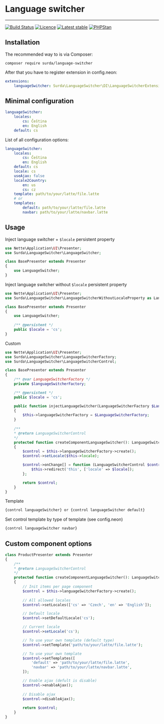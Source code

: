 # Language switcher
-----

[![Build Status](https://travis-ci.org/surda/language-switcher.svg?branch=master)](https://travis-ci.org/surda/language-switcher)
[![Licence](https://img.shields.io/packagist/l/surda/language-switcher.svg?style=flat-square)](https://packagist.org/packages/surda/language-switcher)
[![Latest stable](https://img.shields.io/packagist/v/surda/language-switcher.svg?style=flat-square)](https://packagist.org/packages/surda/language-switcher)
[![PHPStan](https://img.shields.io/badge/PHPStan-enabled-brightgreen.svg?style=flat)](https://github.com/phpstan/phpstan)

## Installation

The recommended way to is via Composer:

```
composer require surda/language-switcher
```

After that you have to register extension in config.neon:

```yaml
extensions:
    languageSwitcher: Surda\LanguageSwitcher\DI\LanguageSwitcherExtension
```

## Minimal configuration

```yaml
languageSwitcher:
    locales:
        cs: Čeština
        en: English
    default: cs
```

List of all configuration options:

```yaml
languageSwitcher:
    locales:
        cs: Čeština
        en: English
    default: cs
    locale: cs
    useAjax: false
    locale2Country:
        en: us
        cs: cz
    template: path/to/your/latte/file.latte
    # or
    templates:
        default: path/to/your/latte/file.latte
        navbar: path/to/your/latte/navbar.latte
```

## Usage

Inject language switcher + <code>$locale</code> persistent property 

```php
use Nette\Application\UI\Presenter;
use Surda\LanguageSwitcher\LanguageSwitcher;

class BasePresenter extends Presenter
{
    use LanguageSwitcher;
}
```

Inject language switcher without <code>$locale</code> persistent property 

```php
use Nette\Application\UI\Presenter;
use Surda\LanguageSwitcher\LanguageSwitcherWithoutLocaleProperty as LanguageSwitcher;

class BasePresenter extends Presenter
{
    use LanguageSwitcher;
    
    /** @persistent */
    public $locale = 'cs';
}
```

Custom 

```php
use Nette\Application\UI\Presenter;
use Surda\LanguageSwitcher\LanguageSwitcherFactory;
use Surda\LanguageSwitcher\LanguageSwitcherControl;

class BasePresenter extends Presenter
{
    /** @var LanguageSwitcherFactory */
    private $languageSwitcherFactory;

    /** @persistent */
    public $locale = 'cs';

    public function injectLanguageSwitcher(LanguageSwitcherFactory $LanguageSwitcherFactory)
    {
        $this->languageSwitcherFactory = $LanguageSwitcherFactory;
    }
    
    /**
    * @return LanguageSwitcherControl
    */
    protected function createComponentLanguageSwitcher(): LanguageSwitcherControl
    {
        $control = $this->languageSwitcherFactory->create();
        $control->setLocale($this->locale);

        $control->onChange[] = function (LanguageSwitcherControl $control, string $locale): void {
            $this->redirect('this', ['locale' => $locale]);
        };

        return $control;
    }
}
```

Template

```html
{control languageSwitcher} or {control languageSwitcher default}  
```

Set control template by type of template (see config.neon)

```html
{control languageSwitcher navbar}  
```

## Custom component options

```php
class ProductPresenter extends Presenter
{
    /**
    * @return LanguageSwitcherControl
    */
    protected function createComponentLanguageSwitcher(): LanguageSwitcherControl
    {
        // Init items per page component
        $control = $this->languageSwitcherFactory->create();
        
        // All allowed locales 
        $control->setLocales(['cs' => 'Czech', 'en' => 'English']);

        // Default locale
        $control->setDefaultLocale('cs');

        // Current locale
        $control->setLocale('cs');

        // To use your own template (default type)
        $control->setTemplate('path/to/your/latte/file.latte');

        // To use your own template
        $control->setTemplates([
            'default' => 'path/to/your/latte/file.latte',
            'navbar' => 'path/to/your/latte/navbar.latte',
        ]);

        // Enable ajax (defult is disable)
        $control->enableAjax();
        
        // Disable ajax
        $control->disableAjax();
        
        return $control;
    }
}
```